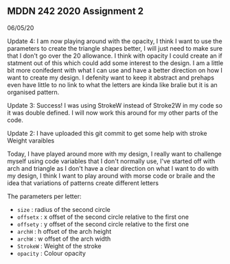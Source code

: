 ## MDDN 242 2020 Assignment 2

06/05/20

Update 4: I am now playing around with the opacity, I think I want to use the parameters to create the triangle shapes better, I will just need to make sure that I don't go over the 20 allowance. I think with opacity I could create an if statment out of this which could add some interest to the design. I am a little bit more conifedent with what I can use and have a better direction on how I want to create my design. I defenity want to keep it abstract and prehaps even have little to no link to what the letters are kinda like bralie but it is an organised pattern.

Update 3: Success! I was using StrokeW instead of Stroke2W in my code so it was double defined. I will now work this around for my other parts of the code.

Update 2: I have uploaded this git commit to get some help with stroke Weight varaibles

Today, I have played around more with my design, I really want to challenge myself using code variables that I don't normally use, I've started off with arch and triangle as I don't have a clear direction on what I want to do with my design, I think I want to play around with morse code or braile and the idea that variations of patterns create different letters

The parameters per letter:
  * `size` : radius of the second circle
  * `offsetx` : x offset of the second circle relative to the first one
  * `offsety` : y offset of the second circle relative to the first one
  * `archH` : h offset of the arch height
  *	`archW` : w offset of the arch width
  *	`StrokeW` : Weight of the stroke
  *	`opacity` : Colour opacity

